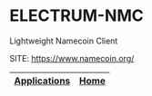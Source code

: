 # ELECTRUM-NMC
 
 Lightweight Namecoin Client
 
 SITE: https://www.namecoin.org/

 | [Applications](https://portable-linux-apps.github.io/apps.html) | [Home](https://portable-linux-apps.github.io)
 | --- | --- |

